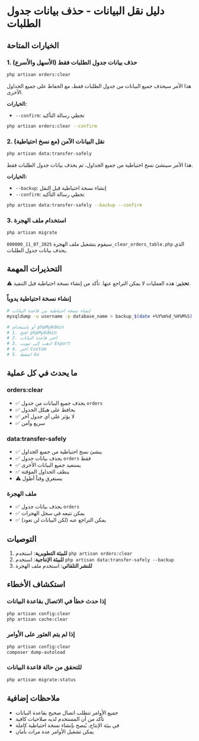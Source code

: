 # دليل نقل البيانات - حذف بيانات جدول الطلبات

## الخيارات المتاحة

### 1. حذف بيانات جدول الطلبات فقط (الأسهل والأسرع)

```bash
php artisan orders:clear
```

هذا الأمر سيحذف جميع البيانات من جدول الطلبات فقط، مع الحفاظ على جميع الجداول الأخرى.

**الخيارات:**
- `--confirm`: تخطي رسالة التأكيد

```bash
php artisan orders:clear --confirm
```

### 2. نقل البيانات الآمن (مع نسخ احتياطية)

```bash
php artisan data:transfer-safely
```

هذا الأمر سينشئ نسخ احتياطية من جميع الجداول، ثم يحذف بيانات جدول الطلبات فقط.

**الخيارات:**
- `--backup`: إنشاء نسخة احتياطية قبل النقل
- `--confirm`: تخطي رسالة التأكيد

```bash
php artisan data:transfer-safely --backup --confirm
```

### 3. استخدام ملف الهجرة

```bash
php artisan migrate
```

سيقوم بتشغيل ملف الهجرة `2025_07_11_000000_clear_orders_table.php` الذي يحذف بيانات جدول الطلبات.

## التحذيرات المهمة

⚠️ **تحذير**: هذه العمليات لا يمكن التراجع عنها. تأكد من إنشاء نسخة احتياطية قبل التنفيذ.

### إنشاء نسخة احتياطية يدوياً

```bash
# إنشاء نسخة احتياطية من قاعدة البيانات
mysqldump -u username -p database_name > backup_$(date +%Y%m%d_%H%M%S).sql

# أو باستخدام phpMyAdmin
# 1. افتح phpMyAdmin
# 2. اختر قاعدة البيانات
# 3. اذهب إلى تبويب Export
# 4. اختر Custom
# 5. اضغط Go
```

## ما يحدث في كل عملية

### orders:clear
- ✅ يحذف جميع البيانات من جدول `orders`
- ✅ يحافظ على هيكل الجدول
- ✅ لا يؤثر على أي جدول آخر
- ✅ سريع وآمن

### data:transfer-safely
- ✅ ينشئ نسخ احتياطية من جميع الجداول
- ✅ يحذف بيانات جدول `orders` فقط
- ✅ يستعيد جميع البيانات الأخرى
- ✅ ينظف الجداول المؤقتة
- ⚠️ يستغرق وقتاً أطول

### ملف الهجرة
- ✅ يحذف بيانات جدول `orders`
- ✅ يمكن تتبعه في سجل الهجرات
- ✅ يمكن التراجع عنه (لكن البيانات لن تعود)

## التوصيات

1. **للبيئة التطويرية**: استخدم `php artisan orders:clear`
2. **للبيئة الإنتاجية**: استخدم `php artisan data:transfer-safely --backup`
3. **للنشر التلقائي**: استخدم ملف الهجرة

## استكشاف الأخطاء

### إذا حدث خطأ في الاتصال بقاعدة البيانات
```bash
php artisan config:clear
php artisan cache:clear
```

### إذا لم يتم العثور على الأوامر
```bash
php artisan config:clear
composer dump-autoload
```

### للتحقق من حالة قاعدة البيانات
```bash
php artisan migrate:status
```

## ملاحظات إضافية

- جميع الأوامر تتطلب اتصال صحيح بقاعدة البيانات
- تأكد من أن المستخدم لديه صلاحيات كافية
- في بيئة الإنتاج، يُنصح بإنشاء نسخة احتياطية كاملة
- يمكن تشغيل الأوامر عدة مرات بأمان 